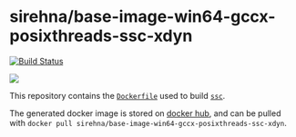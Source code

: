 # sirehna/base-image-win64-gccx-posixthreads-ssc-xdyn

[![Build Status](https://travis-ci.org/sirehna/base-image-win64-gccx-posixthreads-ssc-xdyn.svg?branch=master)](https://travis-ci.org/sirehna/base-image-win64-gccx-posixthreads-ssc-xdyn)

[![](https://images.microbadger.com/badges/image/sirehna/base-image-win64-gccx-posixthreads-ssc-xdyn.svg)](https://microbadger.com/images/sirehna/base-image-win64-gccx-posixthreads-ssc-xdyn "sirehna/base-image-win64-gccx-posixthreads-ssc-xdyn")

This repository contains the [`Dockerfile`](Dockerfile) used to build [`ssc`](https://github.com/sirehna/base-image-win64-gccx-posixthreads-ssc-xdyn).

The generated docker image is stored on [docker hub](https://hub.docker.com/r/sirehna/base-image-win64-gccx-posixthreads-ssc-xdyn), and can be pulled with `docker pull sirehna/base-image-win64-gccx-posixthreads-ssc-xdyn`.
